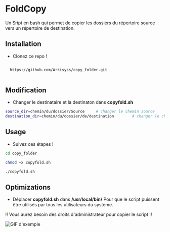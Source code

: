 # FoldCopy

Un Sript en bash qui permet de copier les dossiers du répertoire source vers un répertoire de destination.
## Installation

- Clonez ce repo !

```bash

  https://github.com/Arkisyss/copy_folder.git
  
```
    
## Modification

- Changer le destinataire et la destinaton dans **copyfold.sh**
 
```bash
source_dir=chemin/du/dossier/Source     # changer le chemin source
destination_dir=chemin/du/dossier/de/destination        # changer le chemin de destination

```


## Usage
- Suivez ces étapes !

```bash
cd copy_folder

chmod +x copyfold.sh

./copyfold.sh
```


## Optimizations
- Déplacer **copyfold.sh** dans **/usr/local/bin/**
Pour que le script puissent être utilisés par tous les utilisateurs du système.

!! Vous aurez besoin des droits d'administrateur pour copier le script !!

![GIF d'exemple](https://media.giphy.com/media/IwAZ6dvvvaTtdI8SD5/giphy.gif)

